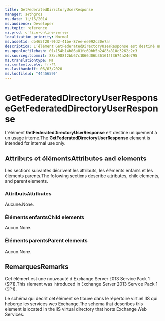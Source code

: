 ```yaml
---
title: GetFederatedDirectoryUserResponse
manager: sethgros
ms.date: 11/16/2014
ms.audience: Developer
ms.topic: reference
ms.prod: office-online-server
localization_priority: Normal
ms.assetid: db465f20-96d2-41be-87ee-ee992c30e7a4
description: L’élément GetFederatedDirectoryUserResponse est destiné uniquement à un usage interne.
ms.openlocfilehash: 014154b14b86a81fc69bb5b2483e810c3262c2c3
ms.sourcegitcommit: 88ec988f2bb67c1866d06b361615f3674a24e795
ms.translationtype: MT
ms.contentlocale: fr-FR
ms.lasthandoff: 06/03/2020
ms.locfileid: "44456590"
---
```

# <a name="getfederateddirectoryuserresponse"></a><span data-ttu-id="e06db-103">GetFederatedDirectoryUserResponse</span><span class="sxs-lookup"><span data-stu-id="e06db-103">GetFederatedDirectoryUserResponse</span></span>

<span data-ttu-id="e06db-104">L’élément **GetFederatedDirectoryUserResponse** est destiné uniquement à un usage interne.</span><span class="sxs-lookup"><span data-stu-id="e06db-104">The **GetFederatedDirectoryUserResponse** element is intended for internal use only.</span></span> 

## <a name="attributes-and-elements"></a><span data-ttu-id="e06db-105">Attributs et éléments</span><span class="sxs-lookup"><span data-stu-id="e06db-105">Attributes and elements</span></span>

<span data-ttu-id="e06db-106">Les sections suivantes décrivent les attributs, les éléments enfants et les éléments parents.</span><span class="sxs-lookup"><span data-stu-id="e06db-106">The following sections describe attributes, child elements, and parent elements.</span></span>
  
### <a name="attributes"></a><span data-ttu-id="e06db-107">Attributs</span><span class="sxs-lookup"><span data-stu-id="e06db-107">Attributes</span></span>

<span data-ttu-id="e06db-108">Aucune.</span><span class="sxs-lookup"><span data-stu-id="e06db-108">None.</span></span>
  
### <a name="child-elements"></a><span data-ttu-id="e06db-109">Éléments enfants</span><span class="sxs-lookup"><span data-stu-id="e06db-109">Child elements</span></span>

<span data-ttu-id="e06db-110">Aucun.</span><span class="sxs-lookup"><span data-stu-id="e06db-110">None.</span></span>
  
### <a name="parent-elements"></a><span data-ttu-id="e06db-111">Éléments parents</span><span class="sxs-lookup"><span data-stu-id="e06db-111">Parent elements</span></span>

<span data-ttu-id="e06db-112">Aucun.</span><span class="sxs-lookup"><span data-stu-id="e06db-112">None.</span></span>
  
## <a name="remarks"></a><span data-ttu-id="e06db-113">Remarques</span><span class="sxs-lookup"><span data-stu-id="e06db-113">Remarks</span></span>

<span data-ttu-id="e06db-114">Cet élément est une nouveauté d'Exchange Server 2013 Service Pack 1 (SP1).</span><span class="sxs-lookup"><span data-stu-id="e06db-114">This element was introduced in Exchange Server 2013 Service Pack 1 (SP1).</span></span>
  
<span data-ttu-id="e06db-115">Le schéma qui décrit cet élément se trouve dans le répertoire virtuel IIS qui héberge les services web Exchange.</span><span class="sxs-lookup"><span data-stu-id="e06db-115">The schema that describes this element is located in the IIS virtual directory that hosts Exchange Web Services.</span></span>
  

